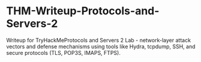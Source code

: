 # THM-Writeup-Protocols-and-Servers-2
Writeup for TryHackMeProtocols and Servers 2 Lab - network-layer attack vectors and defense mechanisms using tools like Hydra, tcpdump, SSH, and secure protocols (TLS, POP3S, IMAPS, FTPS).
